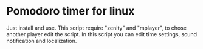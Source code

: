 Pomodoro timer for linux
========================

Just install and use.
This script require "zenity" and "mplayer", to chose another player edit the script.
In this script you can edit time settings, sound notification and localization.